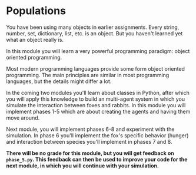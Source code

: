 # Populations

You have been using many objects in earlier assignments. Every string, number, set, dictionary, list, etc. is an object. But you haven't learned yet what an object really is.

In this module you will learn a very powerful programming paradigm: object oriented programming.

Most modern programming languages provide some form object oriented programming. The main principles are similar in most programming languages, but the details might differ a lot.

In the coming two modules you'll learn about classes in Python, after which you will apply this knowledge to build an multi-agent system in which you simulate the interaction between foxes and rabbits. In this module you will implement phases 1-5 which are about creating the agents and having them move around.

Next module, you will implement phases 6-8 and experiment with the simulation. In phase 6 you'll implement the fox's specific behavior (hunger) and interaction between species you'll implement in phases 7 and 8. 

**There will be no grade for this module, but you will get feedback on `phase_5.py`. This feedback can then be used to improve your code for the next module, in which you will continue with your simulation.**
